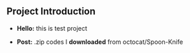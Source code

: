 ## Project Introduction

- **Hello:** this is test project

- **Post:** .zip codes I **downloaded** from octocat/Spoon-Knife
